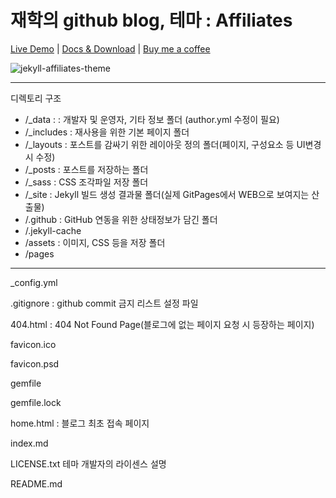 # 재학의 github blog, 테마 : Affiliates

[Live Demo](https://wowthemesnet.github.io/affiliates-jekyll-theme/) | [Docs & Download](https://bootstrapstarter.com/template-affiliates-bootstrap-jekyll/) |  [Buy me a coffee](https://www.wowthemes.net/donate/)

![jekyll-affiliates-theme](https://bootstrapstarter.com/assets/img/themes/affiliates-jekyll.jpg)

-------

디렉토리 구조 
* /_data      : : 개발자 및 운영자, 기타 정보 폴더 (author.yml 수정이 필요)
* /_includes  : 재사용을 위한 기본 페이지 폴더
* /_layouts   : 포스트를 감싸기 위한 레이아웃 정의 폴더(페이지, 구성요소 등 UI변경 시 수정)
* /_posts     : 포스트를 저장하는 폴더
* /_sass      : CSS 조각파일 저장 폴더
* /_site      : Jekyll 빌드 생성 결과물 폴더(실제 GitPages에서 WEB으로 보여지는 산출물)
* /.github    :  GitHub 연동을 위한 상태정보가 담긴 폴더
* /.jekyll-cache
* /assets     : 이미지, CSS 등을 저장 폴더
* /pages
-------
_config.yml

.gitignore : github commit 금지 리스트 설정 파일

404.html : 404 Not Found Page(블로그에 없는 페이지 요청 시 등장하는 페이지)

favicon.ico

favicon.psd

gemfile

gemfile.lock

home.html : 블로그 최초 접속 페이지

index.md

LICENSE.txt  테마 개발자의 라이센스 설명

README.md